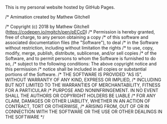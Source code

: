 This is my personal website hosted by GitHub Pages.


/* Amimation created by Mathew Gitchell

/* Copyright (c) 2018 by Mathew Gitchell (https://codepen.io/mgitch/pen/pECcD)
/* Permission is hereby granted, free of charge, to any person obtaining a copy
/* of this software and associated documentation files (the "Software"), to deal 
/* in the Software without restriction, including without limitation the rights 
/* to use, copy, modify, merge, publish, distribute, sublicense, and/or sell copies 
/* of the Software, and to permit persons to whom the Software is furnished to do so, 
/* subject to the following conditions: The above copyright notice and this permission 
/* notice shall be included in all copies or substantial portions of the Software.
/* THE SOFTWARE IS PROVIDED "AS IS", WITHOUT WARRANTY OF ANY KIND, EXPRESS OR IMPLIED, 
/* INCLUDING BUT NOT LIMITED TO THE WARRANTIES OF MERCHANTABILITY, FITNESS FOR A PARTICULAR 
/* PURPOSE AND NONINFRINGEMENT. IN NO EVENT SHALL THE AUTHORS OR COPYRIGHT HOLDERS BE LIABLE 
/* FOR ANY CLAIM, DAMAGES OR OTHER LIABILITY, WHETHER IN AN ACTION OF CONTRACT, TORT OR OTHERWISE, 
/* ARISING FROM, OUT OF OR IN CONNECTION WITH THE SOFTWARE OR THE USE OR OTHER DEALINGS IN THE SOFTWARE
*/